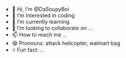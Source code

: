 - 👋 Hi, I’m @DaSoupyBoi
- 👀 I’m interested in coding
- 🌱 I’m currently learning 
- 💞️ I’m looking to collaborate on ...
- 📫 How to reach me ...
- 😄 Pronouns: attack helicopter, walmart bag
- ⚡ Fun fact: ...

<!---
DaSoupyBoi/DaSoupyBoi is a ✨ special ✨ repository because its `README.md` (this file) appears on your GitHub profile.
You can click the Preview link to take a look at your changes.
--->
